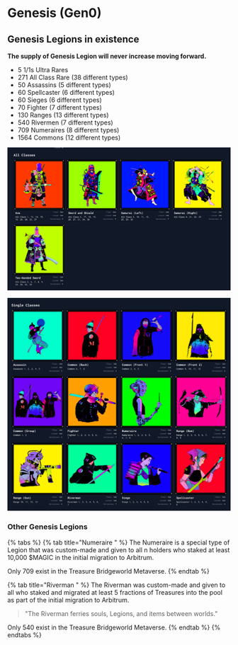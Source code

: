 # Genesis (Gen0)

## **Genesis Legions in existence**

**The supply of Genesis Legion will never increase moving forward.**&#x20;

* 5 1/1s Ultra Rares
* 271 All Class Rare (38 different types)
* 50 Assassins (5 different types)
* 60 Spellcaster (6 different types)
* 60 Sieges (6 different types)
* 70 Fighter (7 different types)
* 130 Ranges (13 different types)
* 540 Rivermen (7 different types)
* 709 Numeraires (8 different types)
* 1564 Commons (12 different types)

![](<../../../.gitbook/assets/image (5) (1).png>)

![](../../../.gitbook/assets/image.png)

### Other Genesis Legions

{% tabs %}
{% tab title="Numeraire " %}
The Numeraire is a special type of Legion that was custom-made and given to all n holders who staked at least 10,000 $MAGIC in the initial migration to Arbitrum.

Only 709 exist in the Treasure Bridgeworld Metaverse.
{% endtab %}

{% tab title="Riverman " %}
The Riverman was custom-made and given to all who staked and migrated at least 5 fractions of Treasures into the pool as part of the initial migration to Arbitrum.

> "The Riverman ferries souls, Legions, and items between worlds."

Only 540 exist in the Treasure Bridgeworld Metaverse.
{% endtab %}
{% endtabs %}
